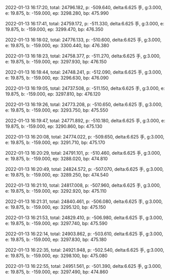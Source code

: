 2022-01-13 16:17:20, total: 24796.182, p: -509.640, delta:6.625 手, g:3.000, e: 19.875, b: -159.000, ep: 3298.280, bp: 475.990

2022-01-13 16:17:41, total: 24759.172, p: -511.330, delta:6.625 手, g:3.000, e: 19.875, b: -159.000, ep: 3299.470, bp: 476.350

2022-01-13 16:18:02, total: 24776.133, p: -510.600, delta:6.625 手, g:3.000, e: 19.875, b: -159.000, ep: 3300.440, bp: 476.380

2022-01-13 16:18:23, total: 24758.377, p: -511.270, delta:6.625 手, g:3.000, e: 19.875, b: -159.000, ep: 3297.930, bp: 476.150

2022-01-13 16:18:44, total: 24748.241, p: -512.090, delta:6.625 手, g:3.000, e: 19.875, b: -159.000, ep: 3296.630, bp: 476.090

2022-01-13 16:19:05, total: 24737.508, p: -511.150, delta:6.625 手, g:3.000, e: 19.875, b: -159.000, ep: 3297.810, bp: 476.120

2022-01-13 16:19:26, total: 24773.208, p: -510.650, delta:6.625 手, g:3.000, e: 19.875, b: -159.000, ep: 3293.750, bp: 475.550

2022-01-13 16:19:47, total: 24771.892, p: -510.180, delta:6.625 手, g:3.000, e: 19.875, b: -159.000, ep: 3290.860, bp: 475.130

2022-01-13 16:20:08, total: 24774.022, p: -509.650, delta:6.625 手, g:3.000, e: 19.875, b: -159.000, ep: 3291.710, bp: 475.170

2022-01-13 16:20:29, total: 24791.101, p: -510.460, delta:6.625 手, g:3.000, e: 19.875, b: -159.000, ep: 3288.020, bp: 474.810

2022-01-13 16:20:49, total: 24824.572, p: -507.070, delta:6.625 手, g:3.000, e: 19.875, b: -159.000, ep: 3289.250, bp: 474.540

2022-01-13 16:21:10, total: 24817.008, p: -507.960, delta:6.625 手, g:3.000, e: 19.875, b: -159.000, ep: 3292.920, bp: 475.110

2022-01-13 16:21:31, total: 24840.461, p: -506.080, delta:6.625 手, g:3.000, e: 19.875, b: -159.000, ep: 3295.120, bp: 475.150

2022-01-13 16:21:53, total: 24829.410, p: -506.980, delta:6.625 手, g:3.000, e: 19.875, b: -159.000, ep: 3297.740, bp: 475.590

2022-01-13 16:22:14, total: 24903.862, p: -503.610, delta:6.625 手, g:3.000, e: 19.875, b: -159.000, ep: 3297.830, bp: 475.180

2022-01-13 16:22:35, total: 24921.948, p: -502.540, delta:6.625 手, g:3.000, e: 19.875, b: -159.000, ep: 3298.100, bp: 475.080

2022-01-13 16:22:55, total: 24951.561, p: -501.390, delta:6.625 手, g:3.000, e: 19.875, b: -159.000, ep: 3297.490, bp: 474.860